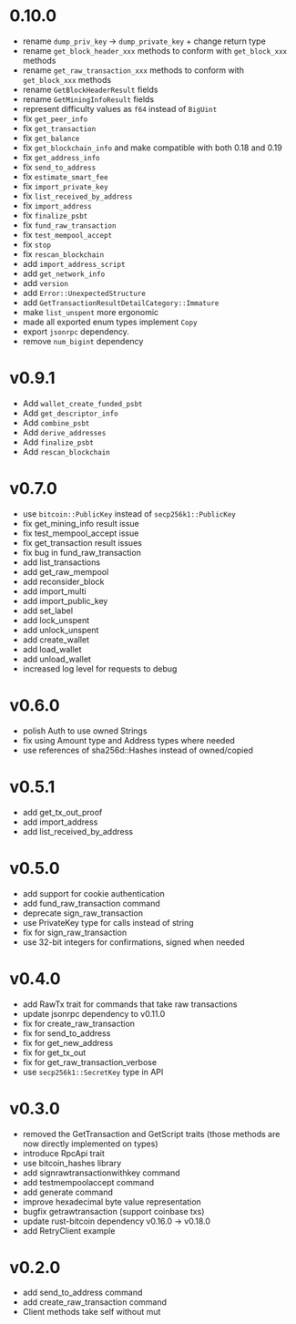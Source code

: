 
# 0.10.0

- rename `dump_priv_key` -> `dump_private_key` + change return type
- rename `get_block_header_xxx` methods to conform with `get_block_xxx` methods
- rename `get_raw_transaction_xxx` methods to conform with `get_block_xxx` methods
- rename `GetBlockHeaderResult` fields
- rename `GetMiningInfoResult` fields
- represent difficulty values as `f64` instead of `BigUint`
- fix `get_peer_info`
- fix `get_transaction`
- fix `get_balance`
- fix `get_blockchain_info` and make compatible with both 0.18 and 0.19
- fix `get_address_info`
- fix `send_to_address`
- fix `estimate_smart_fee`
- fix `import_private_key`
- fix `list_received_by_address`
- fix `import_address`
- fix `finalize_psbt`
- fix `fund_raw_transaction`
- fix `test_mempool_accept`
- fix `stop`
- fix `rescan_blockchain`
- add `import_address_script`
- add `get_network_info`
- add `version`
- add `Error::UnexpectedStructure`
- add `GetTransactionResultDetailCategory::Immature`
- make `list_unspent` more ergonomic
- made all exported enum types implement `Copy`
- export `jsonrpc` dependency.
- remove `num_bigint` dependency

# v0.9.1

- Add `wallet_create_funded_psbt`
- Add `get_descriptor_info`
- Add `combine_psbt`
- Add `derive_addresses`
- Add `finalize_psbt`
- Add `rescan_blockchain`

# v0.7.0

- use `bitcoin::PublicKey` instead of `secp256k1::PublicKey`
- fix get_mining_info result issue
- fix test_mempool_accept issue
- fix get_transaction result issues
- fix bug in fund_raw_transaction
- add list_transactions
- add get_raw_mempool
- add reconsider_block
- add import_multi
- add import_public_key
- add set_label
- add lock_unspent
- add unlock_unspent
- add create_wallet
- add load_wallet
- add unload_wallet
- increased log level for requests to debug

# v0.6.0

- polish Auth to use owned Strings
- fix using Amount type and Address types where needed
- use references of sha256d::Hashes instead of owned/copied

# v0.5.1

- add get_tx_out_proof
- add import_address
- add list_received_by_address

# v0.5.0

- add support for cookie authentication
- add fund_raw_transaction command
- deprecate sign_raw_transaction
- use PrivateKey type for calls instead of string
- fix for sign_raw_transaction
- use 32-bit integers for confirmations, signed when needed

# v0.4.0

- add RawTx trait for commands that take raw transactions
- update jsonrpc dependency to v0.11.0
- fix for create_raw_transaction
- fix for send_to_address
- fix for get_new_address
- fix for get_tx_out
- fix for get_raw_transaction_verbose
- use `secp256k1::SecretKey` type in API

# v0.3.0

- removed the GetTransaction and GetScript traits
    (those methods are now directly implemented on types)
- introduce RpcApi trait
- use bitcoin_hashes library
- add signrawtransactionwithkey command
- add testmempoolaccept command
- add generate command
- improve hexadecimal byte value representation
- bugfix getrawtransaction (support coinbase txs)
- update rust-bitcoin dependency v0.16.0 -> v0.18.0
- add RetryClient example

# v0.2.0

- add send_to_address command
- add create_raw_transaction command
- Client methods take self without mut
